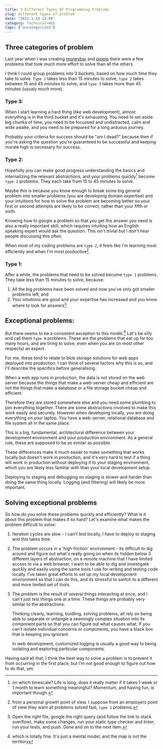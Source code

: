 ```yaml
---
title: 3 Different Types Of Programming Problems
slug: different-types-of-problem
date: "2021-1-18 13:00"
category: Technical>Web
tags: ["uncategorized"]
---
```


## Three categories of problem

Last year when I was creating [moneybar](https://moneybar/nl) and
[pippip](https://pippip.email) there were a few problems that took much more
effort to solve than all the others.

I think I could group problems into 3 buckets, based on how much time they take
to solve. `Type 1` takes less than 15 minutes to solve, `type 2` takes between
15 and 45 minutes to solve, and `type 3` takes more than 45 minutes (usualy
_much_ more).

### Type 3:

When I start learning a hard thing (like web development), almost everything is
in the third bucket and it's exhausting. You need to set aside big chunks of
time, you need to be focussed and undistracted, calm and wide awake, and you
need to be prepared for a long arduous journey.

Probably your criteria for success should be "am I dead?" because then if
you're asking the question you're guaranteed to be successful and keeping
morale high is necessary for success.

### Type 2:

Hopefully you can make good progress understanding the basics and internalizing
the relevant abstractions, and your problems quickly[^1] become `type 2`
problems. They each take from 15 to 45 minutes to solve.

Maybe this is because you know enough to break some big general problem into
smaller problems (you are developing domain expertise) and your intuitions for
how to solve the problem are becoming better so your first or second attempts are
likely to be correct, rather than your fifth or sixth.

Knowing how to google a problem so that you get the answer you need is also a
really important skill, which requires intuiting how an English speaking expert
would ask the question. This isn't trivial but I don't hear people discussing
this often.

When most of my coding problems are `type 2`, it feels like I'm learning most
efficiently and when I'm most productive[^2].

### Type 1:

After a while, the problems that need to be solved become `type 1` problems.
They take less than 15 minutes to solve, because:

1. All the big problems have been solved and now you've only got smaller problems left, and
2. Your intuitions are good and your expertise has increased and you know where to look for
   answers[^3].

## Exceptional problems:

But there seems to be a consistent exception to this model.[^4] Let's
be silly and call them `type W` problems. These are the problems that eat up
far too many hours, and are tiring to solve, even when you are (in most other
respects) an expert.

For me, these tend to relate to blob storage solutions for web apps deployed
into production. I can think of several factors why this is so, and I'll
describe the specifics before generalising.

When a web app runs in production, the data is not stored on the web server
because the things that make a web-server cheap and efficient are not the
things that make a database or a file storage bucket cheap and efficient.

Therefore they are stored somewhere else and you need some plumbing to join
everything together. There are some abstractions involved to make this work
easily and securely. However when developing locally, you are doing everything
on your laptop. You have a web-server, relational database and file system all
in the same place.

This is a big, fundamental, architectural difference between your development
environment and your production environment. As a general rule, these are
supposed to be as similar as possible.

These differences make it much easier to make something that works locally but
doesn't work in production, and it's very hard to test if a thing will work in
production without deploying it to your staging environment, which you are
likely less familiar with than your local development setup.

Deploying to staging and debugging on staging is slower and harder than doing
the same thing locally. Logging (and filtering) will likely be more important.

## Solving exceptional problems

So how do you solve these problems quickly and efficiently? What is it about
this problem that makes it so hard? Let's examine what makes the problem
difficult to solve:

1.  Iteration cycles are slow - I can't test locally, I have to deploy to
    staging and this takes time.

2.  The problem occurs in a 'high friction' environment - its difficult to dig
    around and figure out what's really going on when its hidden below 3
    different layers of abstraction, on a remote machine that I have limited
    access to via a web browser. I want to be able to dig and investigate
    quickly and easily using the same tools I use for writing and testing code
    locally. I've taken great efforts to set up my local development
    environment so that I can do this, and its stressful to switch to a
    different and more limited set of tools.

3.  The problem is the result of several things interacting at once, and I can't
    just test things one at a time. These things are probably very similar to
    the abstractions.

    Thinking clearly, learning, buidling, solving problems, all rely on being
    able to separate or untangle a seemingly complex situation into its
    component parts so that you can figure out what causes what. If you can't
    isolate individual concerns or components, you have a black box that is
    keeping you ignorant.

    In web development, customized logging is usually a good way to being
    isolating and exploring particular components.

Having said all that, I think the best way to solve a problem is to prevent it
from occurring in the first place, but I'm not good enough to figure out how to
do that, yet.

[^1]:
    on which timescale? Life is long, does it really matter if it takes 1 week
    or 1 month to learn something meaningful? Momentum, and having fun, is important
    though.

[^2]:
    from a personal growth point of view. I suppose from an employers point of
    view they want all problems solved fast, `type 1` problems.

[^3]:
    Open the right file, google the right query (and follow the link to stack
    overflow), make some changes, run your static type checker and linter, run your
    tests, and push. Done and on to the next item.

[^4]:
    which is totally fine. It's just a mental model, and the map is not the
    territory
